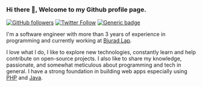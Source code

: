 ### Hi there 👋, Welcome to my Github profile page.

[![GitHub followers](https://img.shields.io/github/followers/divineniiquaye.svg?style=social&label=Follow&maxAge=2592000)](https://github.com/divineniiquaye?tab=followers)
[![Twitter Follow](https://img.shields.io/twitter/follow/SparkleKvng)](https://twitter.com/SparkleKvng)
[![Generic badge](https://img.shields.io/badge/follow%20@legendborn_gh-500+-brightgreen.svg?style=social&logo=instagram)](https://www.instagram.com/legenndborn_gh)

I'm a software engineer with more than 3 years of experience in programming and currently working at [Biurad Lap](https://biurad.com).

I love what I do, I like to explore new technologies, constantly learn and help contribute on open-source projects. I also like to share my knowledge, passionate, and somewhat meticulous about programming and tech in general. I have a strong foundation in building web apps especially using [PHP](https://php.net) and [Java](https://java.com).

